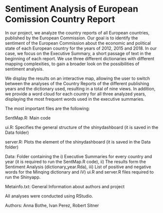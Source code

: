 # Sentiment Analysis of European Comission Country Report

In our project, we analyze the country reports of all European countries, published by the European Commission. Our goal is to identify the sentiment of the European Commission about the economic and political state of each European country for the years of 2012, 2015 and 2018. In our case, we focus on the Executive Summary, a short passage of text in the beginning of each report. We use three different dictionaries with different mapping complexities, to gain a broader look on the possibilities of sentiment analysis.


We display the results on an interactive map, allowing the user to switch between the analyses of the Country Reports of the different publishing years and the dictionary used, resulting in a total of nine views. In addition, we provide a word cloud for each country for all three analyzed years, displaying the most frequent words used in the executive summaries.


The most important files are the following:


SentMap.R: Main code

ui.R: Specifies the general structure of the shinydashboard (it is saved in the Data folder)

server.R: Plots the element of the shinydashboard (it is saved in the Data folder)


Data: Folder containing the i) Executive Summaries for every country and year (it is required to run the SentMap.R code), ii) The results form the Sentiment Analysis (dictionary_year.Rda), iii) List of positive and negative words for the Minqing dictionary and iV) ui.R and server.R files required to run the Shinyapp.


Metainfo.txt: General Information about authors and project


All analyses were conducted using RStudio.


Authors: Anna Bothe, Ivan Perez, Robert Sitner

